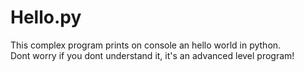 # Hello.py

This complex program prints on console an hello world in python.
<br />
Dont worry if you dont understand it, it's an advanced level program!

